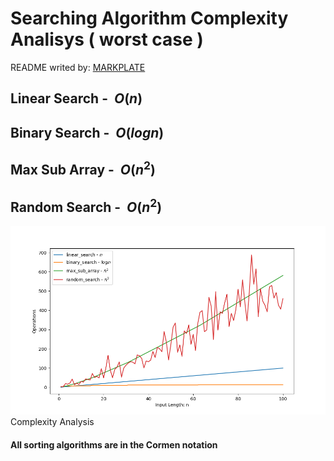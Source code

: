 

**Searching Algorithm Complexity Analisys ( worst case )**
==========================================================

README writed by: [MARKPLATE](https://github.com/cecinuga/markplate)

**Linear Search - $\ O(n)$**
----------------------------

**Binary Search - $\ O(log n)$**
--------------------------------

**Max Sub Array - $\ O(n^2)$**
------------------------------

**Random Search - $\ O(n^2)$**
------------------------------

![](./source/searching_complexity.png)Complexity Analysis
  

  
#### All sorting algorithms are in the Cormen notation

